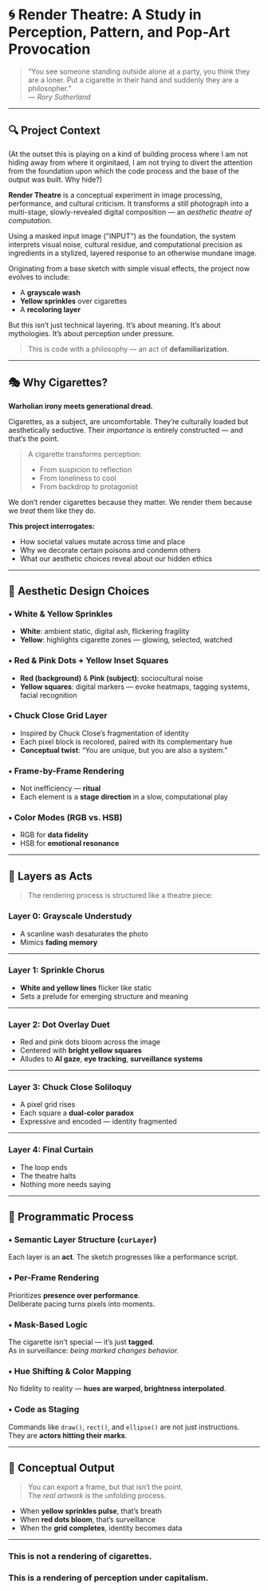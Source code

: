 # 🌀 Render Theatre: A Study in Perception, Pattern, and Pop-Art Provocation

> “You see someone standing outside alone at a party, you think they are a loner. Put a cigarette in their hand and suddenly they are a philosopher.”  
> — *Rory Sutherland*

---

## 🔍 Project Context

(At the outset this is playing on a kind of building process where I am not hiding away from where it orginitaed, I am not trying to divert the attention from the foundation upon which the code process and the base of the output was built. Why hide?)

**Render Theatre** is a conceptual experiment in image processing, performance, and cultural criticism. It transforms a still photograph into a multi-stage, slowly-revealed digital composition — an *aesthetic theatre of computation*.

Using a masked input image ("INPUT") as the foundation, the system interprets visual noise, cultural residue, and computational precision as ingredients in a stylized, layered response to an otherwise mundane image.

Originating from a base sketch with simple visual effects, the project now evolves to include:

- A **grayscale wash**
- **Yellow sprinkles** over cigarettes
- A **recoloring layer**

But this isn’t just technical layering. It’s about meaning. It’s about mythologies. It’s about perception under pressure.

> This is code with a philosophy — an act of **defamiliarization**.

---

## 🎭 Why Cigarettes?

**Warholian irony meets generational dread.**

Cigarettes, as a subject, are uncomfortable. They’re culturally loaded but aesthetically seductive. Their *importance* is entirely constructed — and that’s the point.

> A cigarette transforms perception:  
> - From suspicion to reflection  
> - From loneliness to cool  
> - From backdrop to protagonist

We don’t render cigarettes because they matter. We render them because we *treat* them like they do.

**This project interrogates:**
- How societal values mutate across time and place
- Why we decorate certain poisons and condemn others
- What our aesthetic choices reveal about our hidden ethics

---

## 🌈 Aesthetic Design Choices

### • White & Yellow Sprinkles
- **White**: ambient static, digital ash, flickering fragility  
- **Yellow**: highlights cigarette zones — glowing, selected, watched

### • Red & Pink Dots + Yellow Inset Squares
- **Red (background)** & **Pink (subject)**: sociocultural noise
- **Yellow squares**: digital markers — evoke heatmaps, tagging systems, facial recognition

### • Chuck Close Grid Layer
- Inspired by Chuck Close’s fragmentation of identity  
- Each pixel block is recolored, paired with its complementary hue
- **Conceptual twist**: “You are unique, but you are also a system.”

### • Frame-by-Frame Rendering
- Not inefficiency — **ritual**
- Each element is a **stage direction** in a slow, computational play

### • Color Modes (RGB vs. HSB)
- RGB for **data fidelity**
- HSB for **emotional resonance**

---

## 🍯 Layers as Acts

> The rendering process is structured like a theatre piece:

### **Layer 0: Grayscale Understudy**
- A scanline wash desaturates the photo  
- Mimics **fading memory**

---

### **Layer 1: Sprinkle Chorus**
- **White and yellow lines** flicker like static  
- Sets a prelude for emerging structure and meaning

---

### **Layer 2: Dot Overlay Duet**
- Red and pink dots bloom across the image  
- Centered with **bright yellow squares**  
- Alludes to **AI gaze**, **eye tracking**, **surveillance systems**

---

### **Layer 3: Chuck Close Soliloquy**
- A pixel grid rises  
- Each square a **dual-color paradox**  
- Expressive and encoded — identity fragmented

---

### **Layer 4: Final Curtain**
- The loop ends  
- The theatre halts  
- Nothing more needs saying

---

## 🔨 Programmatic Process

### • Semantic Layer Structure (`curLayer`)
Each layer is an **act**. The sketch progresses like a performance script.

### • Per-Frame Rendering
Prioritizes **presence over performance**.  
Deliberate pacing turns pixels into moments.

### • Mask-Based Logic
The cigarette isn’t special — it’s just **tagged**.  
As in surveillance: *being marked changes behavior.*

### • Hue Shifting & Color Mapping
No fidelity to reality — **hues are warped, brightness interpolated**.

### • Code as Staging
Commands like `draw()`, `rect()`, and `ellipse()` are not just instructions.  
They are **actors hitting their marks**.

---

## 🧪 Conceptual Output

> You can export a frame, but that isn’t the point.  
> The *real artwork* is the unfolding process.

- When **yellow sprinkles pulse**, that’s breath  
- When **red dots bloom**, that’s surveillance  
- When the **grid completes**, identity becomes data

---

### This is not a rendering of cigarettes.  
### This is a rendering of perception under capitalism.